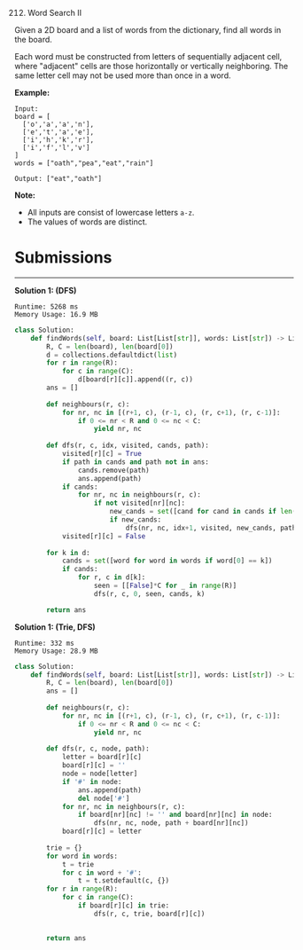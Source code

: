 212. Word Search II

Given a 2D board and a list of words from the dictionary, find all words in the board.

Each word must be constructed from letters of sequentially adjacent cell, where "adjacent" cells are those horizontally or vertically neighboring. The same letter cell may not be used more than once in a word.

 

**Example:**
```
Input: 
board = [
  ['o','a','a','n'],
  ['e','t','a','e'],
  ['i','h','k','r'],
  ['i','f','l','v']
]
words = ["oath","pea","eat","rain"]

Output: ["eat","oath"]
``` 

**Note:**

* All inputs are consist of lowercase letters `a-z`.
* The values of words are distinct.

# Submissions
---
**Solution 1: (DFS)**
```
Runtime: 5268 ms
Memory Usage: 16.9 MB
```
```python
class Solution:
    def findWords(self, board: List[List[str]], words: List[str]) -> List[str]:
        R, C = len(board), len(board[0])
        d = collections.defaultdict(list)
        for r in range(R):
            for c in range(C):
                d[board[r][c]].append((r, c))
        ans = []
        
        def neighbours(r, c):
            for nr, nc in [(r+1, c), (r-1, c), (r, c+1), (r, c-1)]:
                if 0 <= nr < R and 0 <= nc < C:
                    yield nr, nc
                    
        def dfs(r, c, idx, visited, cands, path):
            visited[r][c] = True
            if path in cands and path not in ans:
                cands.remove(path)
                ans.append(path)
            if cands:
                for nr, nc in neighbours(r, c):
                    if not visited[nr][nc]:
                        new_cands = set([cand for cand in cands if len(cand) >= idx+2 and cand[idx+1] == board[nr][nc]])
                        if new_cands:
                            dfs(nr, nc, idx+1, visited, new_cands, path + board[nr][nc])
            visited[r][c] = False
     
        for k in d:
            cands = set([word for word in words if word[0] == k])
            if cands:
                for r, c in d[k]:
                    seen = [[False]*C for _ in range(R)]
                    dfs(r, c, 0, seen, cands, k)

        return ans
```

**Solution 1: (Trie, DFS)**
```
Runtime: 332 ms
Memory Usage: 28.9 MB
```
```python
class Solution:
    def findWords(self, board: List[List[str]], words: List[str]) -> List[str]:
        R, C = len(board), len(board[0])
        ans = []
        
        def neighbours(r, c):
            for nr, nc in [(r+1, c), (r-1, c), (r, c+1), (r, c-1)]:
                if 0 <= nr < R and 0 <= nc < C:
                    yield nr, nc
                    
        def dfs(r, c, node, path):
            letter = board[r][c]
            board[r][c] = ''
            node = node[letter]
            if '#' in node:
                ans.append(path)
                del node['#']
            for nr, nc in neighbours(r, c):
                if board[nr][nc] != '' and board[nr][nc] in node:
                    dfs(nr, nc, node, path + board[nr][nc])
            board[r][c] = letter
     
        trie = {}
        for word in words:
            t = trie
            for c in word + '#':
                t = t.setdefault(c, {})
        for r in range(R):
            for c in range(C):
                if board[r][c] in trie:
                    dfs(r, c, trie, board[r][c])
                

        return ans
```